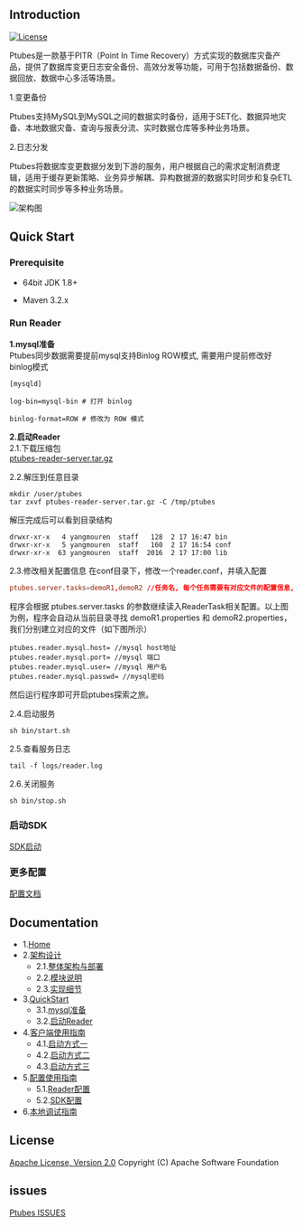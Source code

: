 
## Introduction
[![License](https://img.shields.io/badge/license-Apache%202-4EB1BA.svg)](https://www.apache.org/licenses/LICENSE-2.0.html)

Ptubes是一款基于PITR（Point In Time Recovery）方式实现的数据库灾备产品，提供了数据库变更日志安全备份、高效分发等功能，可用于包括数据备份、数据回放、数据中心多活等场景。

1.变更备份

Ptubes支持MySQL到MySQL之间的数据实时备份，适用于SET化、数据异地灾备、本地数据灾备、查询与报表分流、实时数据仓库等多种业务场景。

2.日志分发

Ptubes将数据库变更数据分发到下游的服务，用户根据自己的需求定制消费逻辑，适用于缓存更新策略、业务异步解耦、异构数据源的数据实时同步和复杂ETL的数据实时同步等多种业务场景。

![架构图](https://raw.githubusercontent.com/wiki/meituan/ptubes/images/architecture.png)

## Quick Start

### Prerequisite

* 64bit JDK 1.8+

* Maven 3.2.x

### Run Reader

**1.mysql准备**<br>
Ptubes同步数据需要提前mysql支持Binlog ROW模式, 需要用户提前修改好binlog模式
```
[mysqld]

log-bin=mysql-bin # 打开 binlog

binlog-format=ROW # 修改为 ROW 模式
```
**2.启动Reader**<br>
2.1.下载压缩包<br>
[ptubes-reader-server.tar.gz](https://github.com/meituan/ptubes/releases/latest)<br>

2.2.解压到任意目录
```
mkdir /user/ptubes
tar zxvf ptubes-reader-server.tar.gz -C /tmp/ptubes
```
解压完成后可以看到目录结构
```
drwxr-xr-x   4 yangmouren  staff   128  2 17 16:47 bin
drwxr-xr-x   5 yangmouren  staff   160  2 17 16:54 conf
drwxr-xr-x  63 yangmouren  staff  2016  2 17 17:00 lib
```

2.3.修改相关配置信息
在conf目录下，修改一个reader.conf，并填入配置
```ReaderServer.conf
ptubes.server.tasks=demoR1,demoR2 //任务名, 每个任务需要有对应文件的配置信息, 已逗号分隔
```
程序会根据 ptubes.server.tasks 的参数继续读入ReaderTask相关配置。以上图为例，程序会自动从当前目录寻找 demoR1.properties 和 demoR2.properties，我们分别建立对应的文件（如下图所示）
```demoRx.properties
ptubes.reader.mysql.host= //mysql host地址
ptubes.reader.mysql.port= //mysql 端口
ptubes.reader.mysql.user= //mysql 用户名
ptubes.reader.mysql.passwd= //mysql密码
```
然后运行程序即可开启ptubes探索之旅。

2.4.启动服务
```
sh bin/start.sh
```
2.5.查看服务日志
```
tail -f logs/reader.log
```
2.6.关闭服务
```
sh bin/stop.sh
```
### 启动SDK
[SDK启动](https://github.com/meituan/ptubes/wiki/%E5%AE%A2%E6%88%B7%E7%AB%AF%E4%BD%BF%E7%94%A8%E6%8C%87%E5%8D%97)
### 更多配置
[配置文档](https://github.com/meituan/ptubes/wiki/%E9%85%8D%E7%BD%AE%E4%BD%BF%E7%94%A8%E6%8C%87%E5%8D%97)

## Documentation
- 1.[Home](https://github.com/meituan/ptubes/wiki)
- 2.[架构设计](https://github.com/meituan/ptubes/wiki/%E6%9E%B6%E6%9E%84%E8%AE%BE%E8%AE%A1)
    - 2.1.[整体架构与部署](https://github.com/meituan/ptubes/wiki/%E6%9E%B6%E6%9E%84%E8%AE%BE%E8%AE%A1#1%E6%95%B4%E4%BD%93%E6%9E%B6%E6%9E%84%E4%B8%8E%E9%83%A8%E7%BD%B2)
    - 2.2.[模块说明](https://github.com/meituan/ptubes/wiki/%E6%9E%B6%E6%9E%84%E8%AE%BE%E8%AE%A1#2%E6%A8%A1%E5%9D%97%E8%AF%B4%E6%98%8E)
    - 2.3.[实现细节](https://github.com/meituan/ptubes/wiki/%E6%9E%B6%E6%9E%84%E8%AE%BE%E8%AE%A1#3%E5%AE%9E%E7%8E%B0%E7%BB%86%E8%8A%82)
- 3.[QuickStart](https://github.com/meituan/ptubes/wiki/QuickStart)
    - 3.1.[mysql准备](https://github.com/meituan/ptubes/wiki/QuickStart#2mysql%E5%87%86%E5%A4%87)
    - 3.2.[启动Reader](https://github.com/meituan/ptubes/wiki/QuickStart#3%E5%90%AF%E5%8A%A8reader)
- 4.[客户端使用指南](https://github.com/meituan/ptubes/wiki/%E5%AE%A2%E6%88%B7%E7%AB%AF%E4%BD%BF%E7%94%A8%E6%8C%87%E5%8D%97)
    - 4.1.[启动方式一](https://github.com/meituan/ptubes/wiki/%E5%AE%A2%E6%88%B7%E7%AB%AF%E4%BD%BF%E7%94%A8%E6%8C%87%E5%8D%97#2%E5%90%AF%E5%8A%A8%E6%96%B9%E5%BC%8F%E4%B8%80)
    - 4.2.[启动方式二](https://github.com/meituan/ptubes/wiki/%E5%AE%A2%E6%88%B7%E7%AB%AF%E4%BD%BF%E7%94%A8%E6%8C%87%E5%8D%97#3%E5%90%AF%E5%8A%A8%E6%96%B9%E5%BC%8F%E4%BA%8C)
    - 4.3.[启动方式三](https://github.com/meituan/ptubes/wiki/%E5%AE%A2%E6%88%B7%E7%AB%AF%E4%BD%BF%E7%94%A8%E6%8C%87%E5%8D%97#4%E5%90%AF%E5%8A%A8%E6%96%B9%E5%BC%8F%E4%B8%89)
- 5.[配置使用指南](https://github.com/meituan/ptubes/wiki/%E9%85%8D%E7%BD%AE%E4%BD%BF%E7%94%A8%E6%8C%87%E5%8D%97)
    - 5.1.[Reader配置](https://github.com/meituan/ptubes/wiki/%E9%85%8D%E7%BD%AE%E4%BD%BF%E7%94%A8%E6%8C%87%E5%8D%97#1reader%E9%85%8D%E7%BD%AE)
    - 5.2.[SDK配置](https://github.com/meituan/ptubes/wiki/%E9%85%8D%E7%BD%AE%E4%BD%BF%E7%94%A8%E6%8C%87%E5%8D%97#2sdk%E9%85%8D%E7%BD%AE)
- 6.[本地调试指南](https://github.com/meituan/ptubes/wiki/%E6%9C%AC%E5%9C%B0%E8%B0%83%E8%AF%95%E6%8C%87%E5%8D%97)

## License
[Apache License, Version 2.0](LICENSE) Copyright (C) Apache Software Foundation

## issues
[Ptubes ISSUES](https://github.com/meituan/ptubes/issues)
